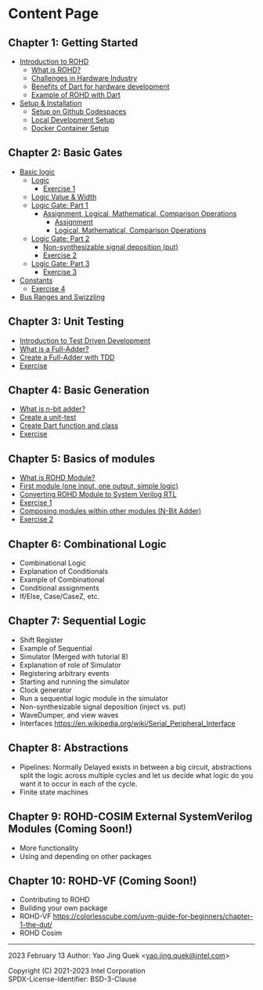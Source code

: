 # Content Page

## Chapter 1: Getting Started

- [Introduction to ROHD](./chapter_1/00_introduction_to_rohd.md)
  - [What is ROHD?](./chapter_1/00_introduction_to_rohd.md)
  - [Challenges in Hardware Industry](./chapter_1/00_introduction_to_rohd.md#challenges-in-hardware-industry)
  - [Benefits of Dart for hardware development](./chapter_1/00_introduction_to_rohd.md#benefits-of-dart-for-hardware-development)
  - [Example of ROHD with Dart](./chapter_1/00_introduction_to_rohd.md#example-of-rohd-with-dart)
- [Setup & Installation](./chapter_1/01_setup_installation.md)
  - [Setup on Github Codespaces](./chapter_1/01_setup_installation.md#setup-on-github-codespaces-recommended)
  - [Local Development Setup](./chapter_1/01_setup_installation.md#local-development-setup)
  - [Docker Container Setup](./chapter_1/01_setup_installation.md#docker-container-setup)

## Chapter 2: Basic Gates

- [Basic logic](./chapter_2/00_basic_logic.md#basic-logic)
  - [Logic](./chapter_2/00_basic_logic.md#logic)
    - [Exercise 1](./chapter_2/00_basic_logic.md#exercise-1)
  - [Logic Value & Width](./chapter_2/00_basic_logic.md#logic-value--width)
  - [Logic Gate: Part 1](./chapter_2/00_basic_logic.md#logic-gate-part-1)
    - [Assignment, Logical, Mathematical, Comparison Operations](./chapter_2/00_basic_logic.md#assignment-logical-mathematical-comparison-operations)
      - [Assignment](./chapter_2/00_basic_logic.md#assignment)
      - [Logical, Mathematical, Comparison Operations](./chapter_2/00_basic_logic.md#logical-mathematical-comparison-operations)
  - [Logic Gate: Part 2](./chapter_2/00_basic_logic.md#logic-gate-part-2)
    - [Non-synthesizable signal deposition (put)](./chapter_2/00_basic_logic.md#non-synthesizable-signal-deposition-put)
    - [Exercise 2](./chapter_2/00_basic_logic.md#exercise-2)
  - [Logic Gate: Part 3](./chapter_2/00_basic_logic.md#logic-gate-part-3)
    - [Exercise 3](./chapter_2/00_basic_logic.md#exercise-3)
- [Constants](./chapter_2/00_basic_logic.md#constants)
  - [Exercise 4](./chapter_2/00_basic_logic.md#exercise-4)
- [Bus Ranges and Swizzling](./chapter_2/00_basic_logic.md#bus-ranges-and-swizzling)

## Chapter 3: Unit Testing

- [Introduction to Test Driven Development](./chapter_3/00_unit_test.md#introduction-to-test-driven-development)
- [What is a Full-Adder?](./chapter_3/00_unit_test.md#what-is-a-full-adder)
- [Create a Full-Adder with TDD](./chapter_3/00_unit_test.md#create-full-adder-with-tdd)
- [Exercise](./chapter_3/00_unit_test.md#exercise)

## Chapter 4: Basic Generation

- [What is n-bit adder?](./chapter_4/00_basic_generation.md#what-is-n-bit-adder)
- [Create a unit-test](./chapter_4/00_basic_generation.md#create-a-unit-test)
- [Create Dart function and class](./chapter_4/00_basic_generation.md#create-dart-function-and-class)
- [Exercise](./chapter_4/00_basic_generation.md#exercise)

## Chapter 5: Basics of modules

- [What is ROHD Module?](./chapter_5/00_basic_modules.md#what-is-rohd-module)
- [First module (one input, one output, simple logic)](./chapter_5/00_basic_modules.md#first-module-one-input-one-output-simple-logic)
- [Converting ROHD Module to System Verilog RTL](./chapter_5/00_basic_modules.md#converting-rohd-module-to-system-verilog-rtl)
- [Exercise 1](./chapter_5/00_basic_modules.md#exercise-1)
- [Composing modules within other modules (N-Bit Adder)](./chapter_5/00_basic_modules.md#composing-modules-withon-other-modules-n-bit-adder)
- [Exercise 2](./chapter_5/00_basic_modules.md#exercise-2)

## Chapter 6: Combinational Logic

- Combinational Logic
- Explanation of Conditionals
- Example of Combinational
- Conditional assignments
- If/Else, Case/CaseZ, etc.

## Chapter 7: Sequential Logic

- Shift Register
- Example of Sequential
- Simulator (Merged with tutorial 8)
- Explanation of role of Simulator
- Registering arbitrary events
- Starting and running the simulator
- Clock generator
- Run a sequential logic module in the simulator
- Non-synthesizable signal deposition (inject vs. put)
- WaveDumper, and view waves
- Interfaces <https://en.wikipedia.org/wiki/Serial_Peripheral_Interface>

## Chapter 8: Abstractions

- Pipelines: Normally Delayed exists in between a big circuit, abstractions split the logic across multiple cycles and let us decide what logic do you want it to occur in each of the cycle.
- Finite state machines

## Chapter 9: ROHD-COSIM External SystemVerilog Modules (Coming Soon!)

- More functionality
- Using and depending on other packages

## Chapter 10: ROHD-VF (Coming Soon!)

- Contributing to ROHD
- Building your own package
- ROHD-VF <https://colorlesscube.com/uvm-guide-for-beginners/chapter-1-the-dut/>
- ROHD Cosim

----------------
2023 February 13
Author: Yao Jing Quek <<yao.jing.quek@intel.com>>

Copyright (C) 2021-2023 Intel Corporation  
SPDX-License-Identifier: BSD-3-Clause
